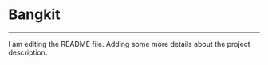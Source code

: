 # Bangkit
-----
I am editing the README file. Adding some more details about the project description.

